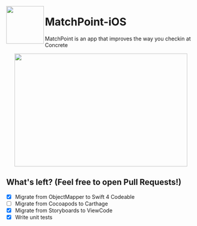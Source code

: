 <p><img align="left" width="100" height="100" src="https://github.com/lscardinali/MatchPoint-iOS/blob/master/MatchPoint/Assets.xcassets/AppIcon.appiconset/iconnnn-1.png?raw=true"></p>
<h1>MatchPoint-iOS</h1>
<p>MatchPoint is an app that improves the way you checkin at Concrete</p>

<p align="center">
  <img width="460" height="300" src="https://github.com/lscardinali/MatchPoint-iOS/blob/master/MatchPoint/Assets.xcassets/tutorial.imageset/tutorial.png">
</p>

## What's left? (Feel free to open Pull Requests!)
- [X] Migrate from ObjectMapper to Swift 4 Codeable
- [ ] Migrate from Cocoapods to Carthage
- [X] Migrate from Storyboards to ViewCode
- [X] Write unit tests
